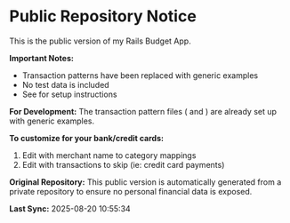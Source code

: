 # Public Repository Notice

This is the public version of my Rails Budget App. 

**Important Notes:**
- Transaction patterns have been replaced with generic examples
- No test data is included
- See  for setup instructions

**For Development:**
The transaction pattern files ( and ) are already set up with generic examples. 

**To customize for your bank/credit cards:**
1. Edit  with merchant name to category mappings
2. Edit  with transactions to skip (ie: credit card payments)

**Original Repository:**
This public version is automatically generated from a private repository to ensure no personal financial data is exposed.

**Last Sync:** 2025-08-20 10:55:34
